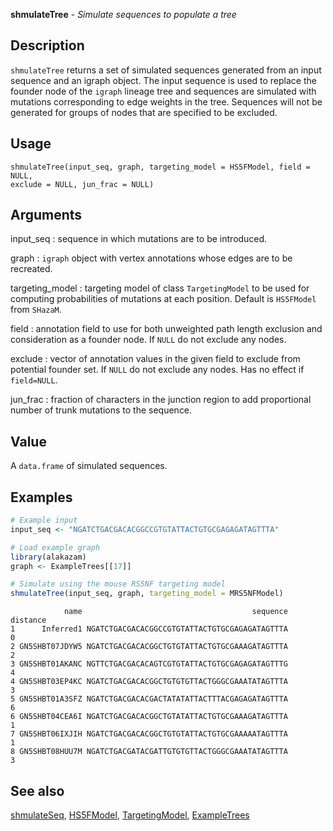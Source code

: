 





**shmulateTree** - *Simulate sequences to populate a tree*

Description
--------------------

`shmulateTree` returns a set of simulated sequences generated from an input sequence and an
igraph object. The input sequence is used to replace the founder node of the `igraph` lineage
tree and sequences are simulated with mutations corresponding to edge weights in the tree.
Sequences will not be generated for groups of nodes that are specified to be excluded.


Usage
--------------------
```
shmulateTree(input_seq, graph, targeting_model = HS5FModel, field = NULL,
exclude = NULL, jun_frac = NULL)
```

Arguments
-------------------

input_seq
:   sequence in which mutations are to be introduced.

graph
:   `igraph` object with vertex annotations whose edges are to be recreated.

targeting_model
:   targeting model of class `TargetingModel` to be used for 
computing probabilities of mutations at each position. Default is
`HS5FModel` from `SHazaM`.

field
:   annotation field to use for both unweighted path length exclusion and
consideration as a founder node. If `NULL` do not exclude any nodes.

exclude
:   vector of annotation values in the given field to exclude from potential
founder set. If `NULL` do not exclude any nodes. Has no effect if `field=NULL`.

jun_frac
:   fraction of characters in the junction region to add proportional number
of trunk mutations to the sequence.



Value
-------------------

A `data.frame` of simulated sequences.



Examples
-------------------

```R
# Example input
input_seq <- "NGATCTGACGACACGGCCGTGTATTACTGTGCGAGAGATAGTTTA"

# Load example graph
library(alakazam)
graph <- ExampleTrees[[17]]

# Simulate using the mouse RS5NF targeting model
shmulateTree(input_seq, graph, targeting_model = MRS5NFModel)
```


```
            name                                      sequence distance
1      Inferred1 NGATCTGACGACACGGCCGTGTATTACTGTGCGAGAGATAGTTTA        0
2 GN5SHBT07JDYW5 NGATCTGACGACACGGCTGTGTATTACTGTGCGAAAGATAGTTTA        2
3 GN5SHBT01AKANC NGTTCTGACGACACAGTCGTGTATTACTGTGCGAGAGATAGTTTG        4
4 GN5SHBT03EP4KC NGATCTGACGACACGGCTGTGTGTTACTGGGCGAAATATAGTTTA        3
5 GN5SHBT01A3SFZ NGATCTGACGACACGACTATATATTACTTTACGAGAGATAGTTTA        6
6 GN5SHBT04CEA6I NGATCTGACGACACGGCTGTATATTACTGTGCGAAAGATAGTTTA        1
7 GN5SHBT06IXJIH NGATCTGACGACACGGCTGTGTATTACTGTGCGAAAAATAGTTTA        1
8 GN5SHBT08HUU7M NGATCTGACGATACGATTGTGTGTTACTGGGCGAAATATAGTTTA        3

```



See also
-------------------

[shmulateSeq](shmulateSeq.md), [HS5FModel](HS5FModel.md), [TargetingModel](TargetingModel-class.md), [ExampleTrees](http://www.inside-r.org/packages/cran/alakazam/docs/ExampleTrees)



